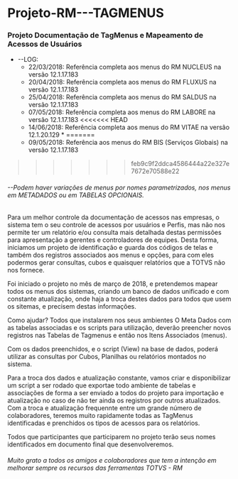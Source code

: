 # Projeto-RM---TAGMENUS
### Projeto Documentação de TagMenus e Mapeamento de Acessos de Usuários

* --LOG:
  * 22/03/2018: Referência completa aos menus do RM NUCLEUS na versão 12.1.17.183
  * 20/04/2018: Referência completa aos menus do RM FLUXUS na versão 12.1.17.183
  * 25/04/2018: Referência completa aos menus do RM SALDUS na versão 12.1.17.183
  * 07/05/2018: Referência completa aos menus do RM LABORE na versão 12.1.17.183
<<<<<<< HEAD
  * 14/06/2018: Referência completa aos menus do RM VITAE na versão 12.1.20.129  *
=======
  * 09/05/2018: Referência aos menus do RM BIS (Serviços Globais) na versão 12.1.17.183
>>>>>>> feb9c9f2ddca4586444a22e327e7672e70588e22

###### --Podem haver variações de menus por nomes parametrizados, nos menus em METADADOS ou em TABELAS OPCIONAIS.


Para um melhor controle da documentação de acessos nas empresas, o sistema tem o seu controle de acessos por usuários e Perfis, mas não nos permite ter um relatório e/ou consulta mais detalhada destas permissões para apresentação a gerentes e controladores de equipes. Desta forma, iniciamos um projeto de identificação e guarda dos códigos de telas e também dos registros associados aos menus e opções, para com eles podermos gerar consultas, cubos e quaisquer relatórios que a TOTVS não nos fornece. 

Foi iniciado o projeto no mês de março de 2018, e pretendemos mapear todos os menus dos sistemas, criando um banco de dados unificado e com constante atualização, onde haja a troca destes dados para todos que usem os sitemas, e precisem destas informações. 

Como ajudar? Todos que instalarem nos seus ambientes O Meta Dados com as tabelas associadas e os scripts para utilização, deverão preencher novos registros nas Tabelas de Tagmenus e então nos Itens Associados (menus). 

Com os dados preenchidos, e o script (View) na base de dados, poderá utilizar as consultas por Cubos, Planilhas ou relatórios montados no sistema. 

Para a troca dos dados e atualização constante, vamos criar e disponibilizar um script a ser rodado que exportae todo ambiente de tabelas e associações de forma a ser enviado a todos do projeto para importação e atualização no caso de não ter ainda os registros por outros atualizados. Com a troca e atualização frequennte entre um grande número de colaboradores, teremos muito rapidamente todas as TagMenus identificadas e prenchidos os tipos de acessos para os relatórios. 

Todos que participantes que participarem no projeto terão seus nomes identificados em documento final que desenvolveremos. 

###### Muito grato a todos os amigos e colaboradores que tem a intenção em melhorar sempre os recursos das ferramentas TOTVS - RM

